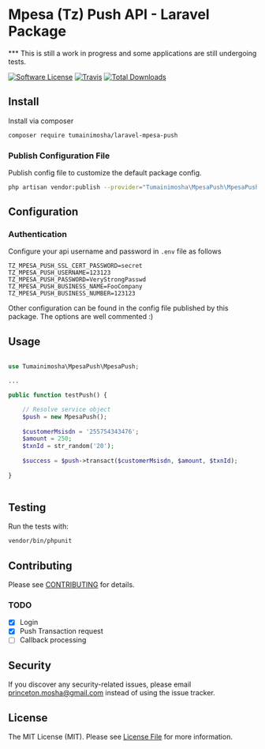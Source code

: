 # Mpesa (Tz) Push API - Laravel Package

*** This is still a work in progress and some applications are still undergoing tests.

[![Software License](https://img.shields.io/badge/license-MIT-brightgreen.svg?style=flat-square)](LICENSE.md)
[![Travis](https://img.shields.io/travis/tumainimosha/laravel-mpesa-push.svg?style=flat-square)]()
[![Total Downloads](https://img.shields.io/packagist/dt/tumainimosha/laravel-mpesa-push.svg?style=flat-square)](https://packagist.org/packages/tumainimosha/laravel-mpesa-push)

## Install

Install via composer

```bash
composer require tumainimosha/laravel-mpesa-push
```

### Publish Configuration File

Publish config file to customize the default package config.

```bash
php artisan vendor:publish --provider="Tumainimosha\MpesaPush\MpesaPushServiceProvider" --tag="config"
```

## Configuration

### Authentication

Configure your api username and password in `.env` file as follows

```dotenv
TZ_MPESA_PUSH_SSL_CERT_PASSWORD=secret
TZ_MPESA_PUSH_USERNAME=123123
TZ_MPESA_PUSH_PASSWORD=VeryStrongPasswd
TZ_MPESA_PUSH_BUSINESS_NAME=FooCompany
TZ_MPESA_PUSH_BUSINESS_NUMBER=123123
```

Other configuration can be found in the config file published by this package. The options are well commented :)

## Usage

```php

use Tumainimosha\MpesaPush\MpesaPush;

...

public function testPush() {

    // Resolve service object
    $push = new MpesaPush();
    
    $customerMsisdn = '255754343476';
    $amount = 250;
    $txnId = str_random('20');
    
    $success = $push->transact($customerMsisdn, $amount, $txnId);
    
}
    
```

## Testing
Run the tests with:

``` bash
vendor/bin/phpunit
```

## Contributing
Please see [CONTRIBUTING](CONTRIBUTING.md) for details.

### TODO
- [X] Login
- [X] Push Transaction request
- [ ] Callback processing

## Security
If you discover any security-related issues, please email princeton.mosha@gmail.com instead of using the issue tracker.

## License
The MIT License (MIT). Please see [License File](/LICENSE.md) for more information.
